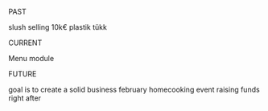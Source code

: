 PAST

slush
selling 10k€
plastik tükk

CURRENT

Menu module

FUTURE

goal is to create a solid business
february homecooking event
raising funds right after
